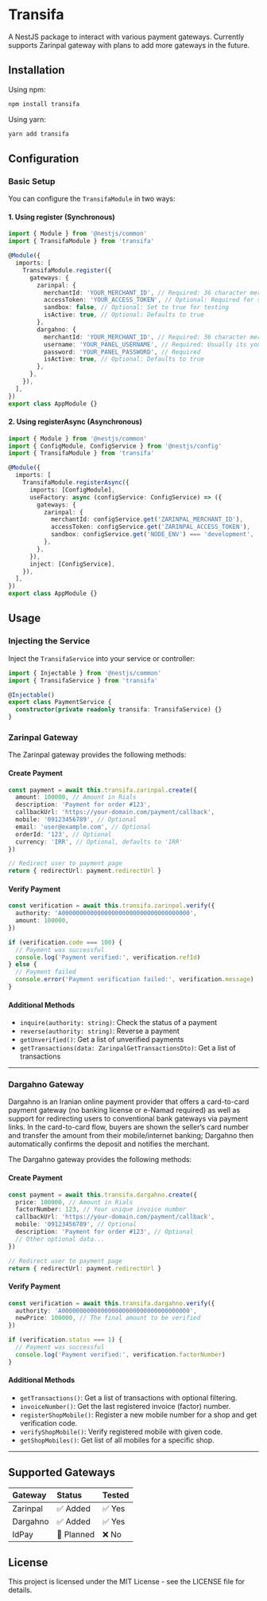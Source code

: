 # Transifa

A NestJS package to interact with various payment gateways. Currently supports Zarinpal gateway with plans to add more gateways in the future.

## Installation

Using npm:

```bash
npm install transifa
```

Using yarn:

```bash
yarn add transifa
```

## Configuration

### Basic Setup

You can configure the `TransifaModule` in two ways:

#### 1. Using register (Synchronous)

```typescript
import { Module } from '@nestjs/common'
import { TransifaModule } from 'transifa'

@Module({
  imports: [
    TransifaModule.register({
      gateways: {
        zarinpal: {
          merchantId: 'YOUR_MERCHANT_ID', // Required: 36 character merchant ID
          accessToken: 'YOUR_ACCESS_TOKEN', // Optional: Required for specific operations
          sandbox: false, // Optional: Set to true for testing
          isActive: true, // Optional: Defaults to true
        },
        dargahno: {
          merchantId: 'YOUR_MERCHANT_ID', // Required: 36 character merchant ID
          username: 'YOUR_PANEL_USERNAME', // Required: Usually its your mobile number
          password: 'YOUR_PANEL_PASSWORD', // Required
          isActive: true, // Optional: Defaults to true
        },
      },
    }),
  ],
})
export class AppModule {}
```

#### 2. Using registerAsync (Asynchronous)

```typescript
import { Module } from '@nestjs/common'
import { ConfigModule, ConfigService } from '@nestjs/config'
import { TransifaModule } from 'transifa'

@Module({
  imports: [
    TransifaModule.registerAsync({
      imports: [ConfigModule],
      useFactory: async (configService: ConfigService) => ({
        gateways: {
          zarinpal: {
            merchantId: configService.get('ZARINPAL_MERCHANT_ID'),
            accessToken: configService.get('ZARINPAL_ACCESS_TOKEN'),
            sandbox: configService.get('NODE_ENV') === 'development',
          },
        },
      }),
      inject: [ConfigService],
    }),
  ],
})
export class AppModule {}
```

## Usage

### Injecting the Service

Inject the `TransifaService` into your service or controller:

```typescript
import { Injectable } from '@nestjs/common'
import { TransifaService } from 'transifa'

@Injectable()
export class PaymentService {
  constructor(private readonly transifa: TransifaService) {}
}
```

### Zarinpal Gateway

The Zarinpal gateway provides the following methods:

#### Create Payment

```typescript
const payment = await this.transifa.zarinpal.create({
  amount: 100000, // Amount in Rials
  description: 'Payment for order #123',
  callbackUrl: 'https://your-domain.com/payment/callback',
  mobile: '09123456789', // Optional
  email: 'user@example.com', // Optional
  orderId: '123', // Optional
  currency: 'IRR', // Optional, defaults to 'IRR'
})

// Redirect user to payment page
return { redirectUrl: payment.redirectUrl }
```

#### Verify Payment

```typescript
const verification = await this.transifa.zarinpal.verify({
  authority: 'A000000000000000000000000000000000000',
  amount: 100000,
})

if (verification.code === 100) {
  // Payment was successful
  console.log('Payment verified:', verification.refId)
} else {
  // Payment failed
  console.error('Payment verification failed:', verification.message)
}
```

#### Additional Methods

- `inquire(authority: string)`: Check the status of a payment
- `reverse(authority: string)`: Reverse a payment
- `getUnverified()`: Get a list of unverified payments
- `getTransactions(data: ZarinpalGetTransactionsDto)`: Get a list of transactions

---

### Dargahno Gateway

Dargahno is an Iranian online payment provider that offers a card-to-card payment gateway (no banking license or e-Namad required) as well as support for redirecting users to conventional bank gateways via payment links. In the card-to-card flow, buyers are shown the seller’s card number and transfer the amount from their mobile/internet banking; Dargahno then automatically confirms the deposit and notifies the merchant.

The Dargahno gateway provides the following methods:

#### Create Payment

```typescript
const payment = await this.transifa.dargahno.create({
  price: 100000, // Amount in Rials
  factorNumber: 123, // Your unique invoice number
  callbackUrl: 'https://your-domain.com/payment/callback',
  mobile: '09123456789', // Optional
  description: 'Payment for order #123', // Optional
  // Other optional data...
})

// Redirect user to payment page
return { redirectUrl: payment.redirectUrl }
```

#### Verify Payment

```typescript
const verification = await this.transifa.dargahno.verify({
  authority: 'A000000000000000000000000000000000000',
  newPrice: 100000, // The final amount to be verified
})

if (verification.status === 1) {
  // Payment was successful
  console.log('Payment verified:', verification.factorNumber)
}
```

#### Additional Methods

- `getTransactions()`: Get a list of transactions with optional filtering.
- `invoiceNumber()`: Get the last registered invoice (factor) number.
- `registerShopMobile()`: Register a new mobile number for a shop and get verification code.
- `verifyShopMobile()`: Verify registered mobile with given code.
- `getShopMobiles()`: Get list of all mobiles for a specific shop. 

---

## Supported Gateways

| Gateway  | Status     | Tested |
| :------- | :--------- | :----- |
| Zarinpal | ✅ Added   | ✅ Yes |
| Dargahno | ✅ Added   | ✅ Yes |
| IdPay    | 🚧 Planned | ❌ No  |

## License

This project is licensed under the MIT License - see the LICENSE file for details.

